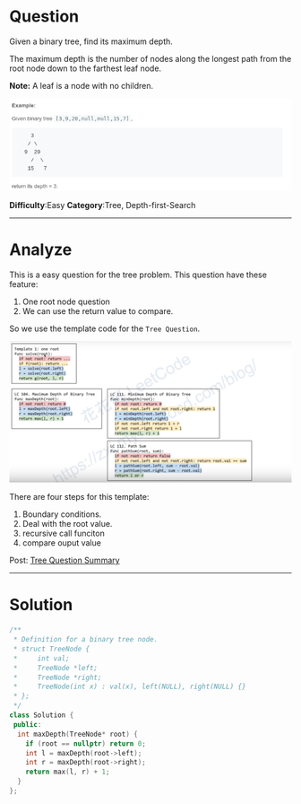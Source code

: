 
# Question

Given a binary tree, find its maximum depth.

The maximum depth is the number of nodes along the longest path from the root node down to the farthest leaf node.

**Note:** A leaf is a node with no children.

![](/images/in-post/2019-01-12-Leetcode-104-Maximum-Depth-of-Binary-Tree/2019-01-12-16-22-58.png)

**Difficulty**:Easy
**Category**:Tree, Depth-first-Search


------------

# Analyze

This is a easy question for the tree problem. This question have these feature:

1. One root node question
2. We can use the return value to compare.
  
So we use the template code for the `Tree Question`.

![](/images/in-post/2019-01-12-Leetcode-Tree-Summary/2019-01-12-15-13-28.png)

There are four steps for this template:
1. Boundary conditions.
2. Deal with the root value.
3. recursive call funciton
4. compare ouput value
  
Post: [Tree Question Summary](../Leetcode-Tree-Summary/)

------------

# Solution

```cpp
/**
 * Definition for a binary tree node.
 * struct TreeNode {
 *     int val;
 *     TreeNode *left;
 *     TreeNode *right;
 *     TreeNode(int x) : val(x), left(NULL), right(NULL) {}
 * };
 */
class Solution {
 public:
  int maxDepth(TreeNode* root) {
    if (root == nullptr) return 0;
    int l = maxDepth(root->left);
    int r = maxDepth(root->right);
    return max(l, r) + 1;
  }
};
```

